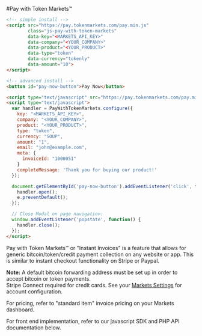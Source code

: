 #Pay with Token Markets&trade;

```html
<!-- simple install -->
<script src="https://pay.tokenmarkets.com/pay.min.js"
        class="js-pay-with-token-markets"
        data-key="<MARKETS_API_KEY>" 
        data-company="<YOUR_COMPANY>"
        data-product="<YOUR_PRODUCT>"
        data-type="token"
        data-currency="tokenly"
        data-amount="10">
</script>

<!-- advanced install -->
<button id="pay-now-button">Pay Now</button>

<script type="text/javascript" src="https://pay.tokenmarkets.com/pay.min.js"></script>
<script type="text/javascript">
  var handler = PayWithTokenMarkets.configure({
    key: "<MARKETS_API_KEY>",
    company: "<YOUR_COMPANY>",
    product: "<YOUR_PRODUCT>",
    type: "token",
    currency: "SOUP",
    amount: "1",
    email: "john@example.com",
    meta: {
      invoiceId: "1000051"
    }
    completeMessage: 'Thank you for buying our product!'
  });

  document.getElementById('pay-now-button').addEventListener('click', function(e) {
    handler.open();
    e.preventDefault();
  });

  // Close Modal on page navigation:
  window.addEventListener('popstate', function() {
    handler.close();
  });
</script>
```

Pay with Token Markets&trade; or "Instant Invoices" is a feature that allows for generic bitcoin/token/credit payment collection on any website or app.
This is similar to instant checkout functionality on Stripe or Paypal.

**Note:** A default bitcoin forwarding address must be set up in order to accept bitcoin or token payments.  
Stripe Connect required for credit cards. See your [Markets Settings](https://tokenmarkets.com/account/edit) for account configuration.

For pricing, refer to "standard item" invoice pricing on your Markets dashboard.

For front end implementation, refer to our javascript SDK and PHP API documentation below.

